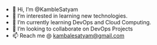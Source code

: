 - 👋 Hi, I’m @KambleSatyam
- 👀 I’m interested in learning new technologies.
- 🌱 I’m currently learning DevOps and Cloud Computing.
- 💞️ I’m looking to collaborate on DevOps Projects
- 📫 Reach me @ kambalesatyam@gmail.com

<!---
KambleSatyam/KambleSatyam is a ✨ special ✨ repository because its `README.md` (this file) appears on your GitHub profile.
You can click the Preview link to take a look at your changes.
--->
